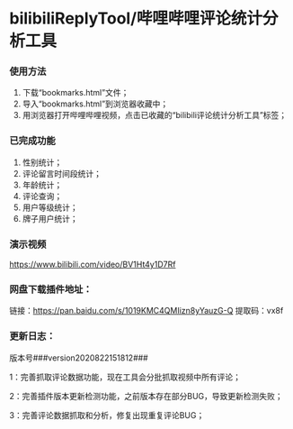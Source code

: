 # bilibiliReplyTool/哔哩哔哩评论统计分析工具
<div id='toolVersion' style="display:none;">###version2020815085914###</div>

<h3>使用方法</h3>
<ol>
  <li>下载“bookmarks.html”文件；</li>
  <li>导入“bookmarks.html”到浏览器收藏中；</li>
  <li>用浏览器打开哔哩哔哩视频，点击已收藏的“bilibili评论统计分析工具”标签；</li>
</ol>

<h3>已完成功能</h3>
<ol>
  <li>性别统计；</li>
  <li>评论留言时间段统计；</li>
  <li>年龄统计；</li>
  <li>评论查询；</li>
  <li>用户等级统计；</li>
  <li>牌子用户统计；</li>
</ol>

<h3>演示视频</h3>
<a href="https://www.bilibili.com/video/BV1Ht4y1D7Rf">https://www.bilibili.com/video/BV1Ht4y1D7Rf</a>

<h3>网盘下载插件地址：</h3>
链接：<a href="https://pan.baidu.com/s/1019KMC4QMIizn8yYauzG-Q">https://pan.baidu.com/s/1019KMC4QMIizn8yYauzG-Q</a>
提取码：vx8f

<h3>更新日志：</h3>
<p>版本号###version2020822151812###</p>

<p>1：完善抓取评论数据功能，现在工具会分批抓取视频中所有评论；</p>

<p>2：完善插件版本更新检测功能，之前版本存在部分BUG，导致更新检测失败；</p>

<p>3：完善评论数据抓取和分析，修复出现重复评论BUG；</p>
